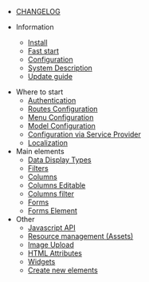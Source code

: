 - [CHANGELOG](changelog.md)

- Information
    - [Install](installation)
    - [Fast start](fast_start)
    - [Configuration](configuration)
    - [System Description](global)
    - [Update guide](update)
<!-- - [Версии пакета](releases) -->
- Where to start
    - [Authentication](authentication)
    - [Routes Configuration](routes_configuration)
    - [Menu Configuration](menu_configuration)
    - [Model Configuration](model_configuration)
    - [Configuration via Service Provider](model_configuration_section)
    - [Localization](localization)
- Main elements
    - [Data Display Types](displays)
    - [Filters](filters)
    - [Columns](columns)
    - [Columns Editable](columns_editable)
    - [Columns filter](columnfilters)
    - [Forms](form)
    - [Forms Element](form-element)
- Other
    - [Javascript API](javascript)
    - [Resource management (Assets)](assets)
    - [Image Upload](image_upload)
    - [HTML Attributes](html_attributes)
    - [Widgets](widgets)
    - [Create new elements](extend)
